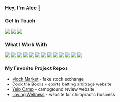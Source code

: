 ### Hey, I'm Alec 👋

### Get In Touch
<a href="https://www.aleckondichook.dev"><img src="https://img.shields.io/badge/portfolio-0A0A0A?style=for-the-badge&logo=dev.to&logoColor=white"></a> <a href="mailto:akondichook@gmail.com"><img src="https://img.shields.io/badge/Gmail-D14836?style=for-the-badge&logo=gmail&logoColor=white"></a> <a href="https://www.linkedin.com/in/aleckondichook/"><img src="https://img.shields.io/badge/LinkedIn-0077B5?style=for-the-badge&logo=linkedin&logoColor=white"></a>

### What I Work With
<img src="https://img.shields.io/badge/Next-black?style=for-the-badge&logo=next.js&logoColor=white"> <img src="https://img.shields.io/badge/React-20232A?style=for-the-badge&logo=react&logoColor=61DAFB"> <img src="https://img.shields.io/badge/typescript-%23007ACC.svg?style=for-the-badge&logo=typescript&logoColor=white"> <img src="https://img.shields.io/badge/JavaScript-F7DF1E?style=for-the-badge&logo=javascript&logoColor=black"> <img src="https://img.shields.io/badge/Node.js-43853D?style=for-the-badge&logo=node.js&logoColor=white"> <img src="https://img.shields.io/badge/express.js-%23404d59.svg?style=for-the-badge&logo=express&logoColor=%2361DAFB"> <img src="https://img.shields.io/badge/postgres-%23316192.svg?style=for-the-badge&logo=postgresql&logoColor=white"> <img src="https://img.shields.io/badge/MongoDB-%234ea94b.svg?style=for-the-badge&logo=mongodb&logoColor=white"> <img src="https://img.shields.io/badge/tailwindcss-%2338B2AC.svg?style=for-the-badge&logo=tailwind-css&logoColor=white"> <img src="https://img.shields.io/badge/HTML5-E34F26?style=for-the-badge&logo=html5&logoColor=white"> <img src="https://img.shields.io/badge/CSS3-1572B6?style=for-the-badge&logo=css3&logoColor=white"> <img src="https://img.shields.io/badge/heroku-%23430098.svg?style=for-the-badge&logo=heroku&logoColor=white"> <img src="https://img.shields.io/badge/vercel-%23000000.svg?style=for-the-badge&logo=vercel&logoColor=white">

### My Favorite Project Repos
* <a href="https://github.com/aleckondichook/mock-market">Mock Market</a> - fake stock exchange
* <a href="https://github.com/aleckondichook/cook-the-books">Cook the Books</a> - sports betting arbitrage website
* <a href="https://github.com/aleckondichook/yelp-camp">Yelp Camp</a> - campground review website
* <a href="https://github.com/aleckondichook/loving-wellness">Loving Wellness</a> - website for chiropractic business

